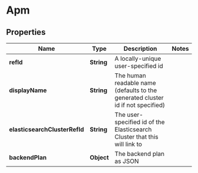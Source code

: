 # Apm

## Properties
Name | Type | Description | Notes
------------ | ------------- | ------------- | -------------
**refId** | **String** | A locally-unique user-specified id | 
**displayName** | **String** | The human readable name (defaults to the generated cluster id if not specified) | 
**elasticsearchClusterRefId** | **String** | The user-specified id of the Elasticsearch Cluster that this will link to | 
**backendPlan** | **Object** | The backend plan as JSON | 
